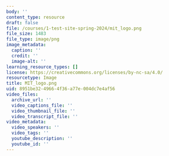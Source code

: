 ```yaml
---
body: ''
content_type: resource
draft: false
file: /courses/1-test-site-spring-2024/mit_logo.png
file_size: 1483
file_type: image/png
image_metadata:
  caption: ''
  credit: ''
  image-alt: ''
learning_resource_types: []
license: https://creativecommons.org/licenses/by-nc-sa/4.0/
resourcetype: Image
title: MIT_logo.png
uid: 8951be32-4966-4f36-a77e-004dc7e4af56
video_files:
  archive_url: ''
  video_captions_file: ''
  video_thumbnail_file: ''
  video_transcript_file: ''
video_metadata:
  video_speakers: ''
  video_tags: ''
  youtube_description: ''
  youtube_id: ''
---
```


